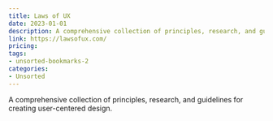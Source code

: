 ```yaml
---
title: Laws of UX
date: 2023-01-01
description: A comprehensive collection of principles, research, and guidelines for creating user-centered design.
link: https://lawsofux.com/
pricing: 
tags: 
- unsorted-bookmarks-2 
categories: 
- Unsorted 
---
```


A comprehensive collection of principles, research, and guidelines for creating user-centered design.